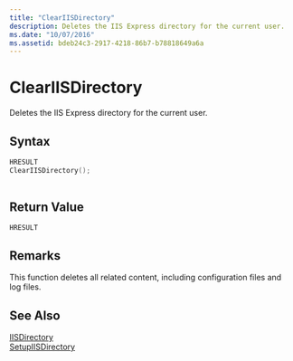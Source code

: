 ```yaml
---
title: "ClearIISDirectory"
description: Deletes the IIS Express directory for the current user.  
ms.date: "10/07/2016"
ms.assetid: bdeb24c3-2917-4218-86b7-b78818649a6a
---
```

# ClearIISDirectory
Deletes the IIS Express directory for the current user.  
  
## Syntax  
  
```cpp  
HRESULT  
ClearIISDirectory();  
  
```  
  
## Return Value  
 `HRESULT`  
  
## Remarks  
 This function deletes all related content, including configuration files and log files.  
  
## See Also  
 [IISDirectory](../../extensions/express-api-reference/iisdirectory.md)   
 [SetupIISDirectory](../../extensions/express-api-reference/setupiisdirectory.md)
